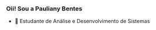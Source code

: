 ### Oii! Sou a Pauliany Bentes

- 🌱 Estudante de Análise e Desenvolvimento de Sistemas

 <!-- <div style="display: inline_block"><br>
  <img align="center" alt="Pauli-HTML" height="30" width="40" src="https://raw.githubusercontent.com/devicons/devicon/master/icons/html5/html5-original.svg">
  <img align="center" alt="Pauli-CSS" height="30" width="40" src="https://raw.githubusercontent.com/devicons/devicon/master/icons/css3/css3-original.svg">
  <img align="center" alt="Pauli-CSS" height="30" width="40" src="https://cdn.jsdelivr.net/gh/devicons/devicon/icons/python/python-original-wordmark.svg" />
  <img align="center" alt="Pauli-CSS" height="30" width="40" src="https://cdn.jsdelivr.net/gh/devicons/devicon/icons/mysql/mysql-original-wordmark.svg" />
          
</div> -->
    
 ##

